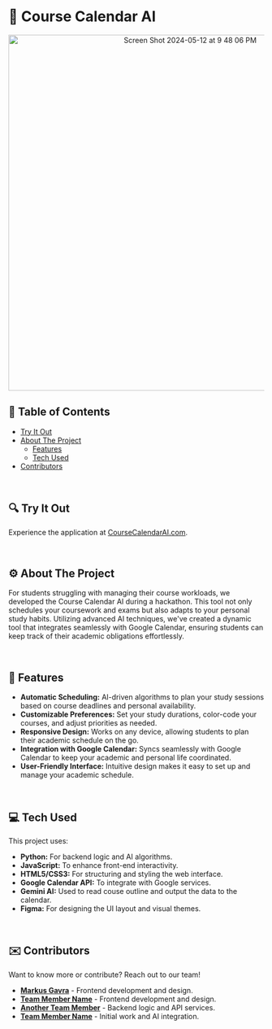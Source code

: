 # 📅 Course Calendar AI

<p align="center">
  
 <img width="700" alt="Screen Shot 2024-05-12 at 9 48 06 PM" src="https://github.com/GavraMG/GavraMG/assets/145468935/04729688-c606-4a99-adf2-1b80c6a053bf">

</p>

## 📖 Table of Contents
- [Try It Out](#-try-it-out)
- [About The Project](#-about-the-project)
  - [Features](#-features)
  - [Tech Used](#-tech-used)
- [Contributors](#-contributors)

<br/>

## 🔍 Try It Out
Experience the application at [CourseCalendarAI.com](https://yourusername.github.io/CourseCalendarAI/).

<br/>

## ⚙️ About The Project
For students struggling with managing their course workloads, we developed the Course Calendar AI during a hackathon. This tool not only schedules your coursework and exams but also adapts to your personal study habits. Utilizing advanced AI techniques, we've created a dynamic tool that integrates seamlessly with Google Calendar, ensuring students can keep track of their academic obligations effortlessly.

<br/>

## 🚀 Features

- **Automatic Scheduling:** AI-driven algorithms to plan your study sessions based on course deadlines and personal availability.
- **Customizable Preferences:** Set your study durations, color-code your courses, and adjust priorities as needed.
- **Responsive Design:** Works on any device, allowing students to plan their academic schedule on the go.
- **Integration with Google Calendar:** Syncs seamlessly with Google Calendar to keep your academic and personal life coordinated.
- **User-Friendly Interface:** Intuitive design makes it easy to set up and manage your academic schedule.

<br/>

## 💻 Tech Used

This project uses: 

- **Python:** For backend logic and AI algorithms.
- **JavaScript:** To enhance front-end interactivity.
- **HTML5/CSS3:** For structuring and styling the web interface.
- **Google Calendar API:** To integrate with Google services.
- **Gemini AI:** Used to read couse outline and output the data to the calendar.
- **Figma:** For designing the UI layout and visual themes.

<br/>

## ✉️ Contributors

Want to know more or contribute? Reach out to our team!

- **[Markus Gavra](mailto:markusgavra@gmail.com)** - Frontend development and design. 
- **[Team Member Name](mailto:teammember.email@example.com)** - Frontend development and design.
- **[Another Team Member](https://www.linkedin.com/in/anothermember)** - Backend logic and API services.
- **[Team Member Name](mailto:teammember.email@example.com)** - Initial work and AI integration.


